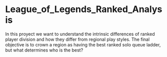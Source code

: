 # League_of_Legends_Ranked_Analysis
In this proyect we want to understand the intrinsic differences of ranked player division and how they differ from regional play styles. The final objective is to crown a region as having the best ranked solo queue ladder, but what determines who is the best?
